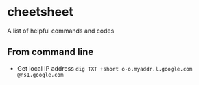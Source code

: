 # cheetsheet
A list of helpful commands and codes

## From command line
- Get local IP address 
`dig TXT +short o-o.myaddr.l.google.com @ns1.google.com`

